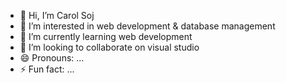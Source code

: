 - 👋 Hi, I’m Carol Soj
- 👀 I’m interested in web development & database management
- 🌱 I’m currently learning web development
- 💞️ I’m looking to collaborate on visual studio
- 😄 Pronouns: ...
- ⚡ Fun fact: ...

<!---
CarolSoj/CarolSoj is a ✨ special ✨ repository because its `README.md` (this file) appears on your GitHub profile.
You can click the Preview link to take a look at your changes.
--->
